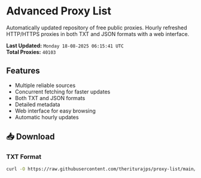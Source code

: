# Advanced Proxy List

Automatically updated repository of free public proxies. Hourly refreshed HTTP/HTTPS proxies in both TXT and JSON formats with a web interface.

**Last Updated:** `Monday 18-08-2025 06:15:41 UTC`  
**Total Proxies:** `40103`

## Features
- Multiple reliable sources
- Concurrent fetching for faster updates
- Both TXT and JSON formats
- Detailed metadata
- Web interface for easy browsing
- Automatic hourly updates

## 📥 Download

### TXT Format
```bash
curl -O https://raw.githubusercontent.com/theriturajps/proxy-list/main/proxies.txt